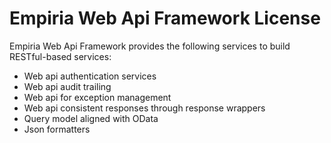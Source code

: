 ﻿Empiria Web Api Framework License
=================================

Empiria Web Api Framework provides the following services to build RESTful-based services:

- Web api authentication services
- Web api audit trailing
- Web api for exception management
- Web api consistent responses through response wrappers
- Query model aligned with OData
- Json formatters

